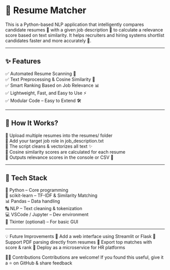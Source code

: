 # 🚀 Resume Matcher

This is a Python-based NLP application that intelligently compares candidate resumes 🧾 with a given job description 📄 to calculate a relevance score based on text similarity. It helps recruiters and hiring systems shortlist candidates faster and more accurately 💼.

---

## ✨ Features

✅ Automated Resume Scanning 🤖  
✅ Text Preprocessing & Cosine Similarity 📐  
✅ Smart Ranking Based on Job Relevance 📊  
✅ Lightweight, Fast, and Easy to Use ⚡  
✅ Modular Code – Easy to Extend 🛠

---

## 🔢 How It Works?

⿡ Upload multiple resumes into the resumes/ folder  
⿢ Add your target job role in job_description.txt  
⿣ The script cleans & vectorizes all text ✨  
⿤ Cosine similarity scores are calculated for each resume  
⿥ Outputs relevance scores in the console or CSV 📄

---

## 🔧 Tech Stack

🐍 Python – Core programming  
🧹 scikit-learn – TF-IDF & Similarity Matching  
📊 Pandas – Data handling  
🔠 NLP – Text cleaning & tokenization  
💻 VSCode / Jupyter – Dev environment  
📁 Tkinter (optional) – For basic GUI

---

💡 Future Improvements
🔹 Add a web interface using Streamlit or Flask
🔹 Support PDF parsing directly from resumes
🔹 Export top matches with score & rank
🔹 Deploy as a microservice for HR platforms

👨‍💻 Contributions
Contributions are welcome!
If you found this useful, give it a ⭐ on GitHub & share feedback 

